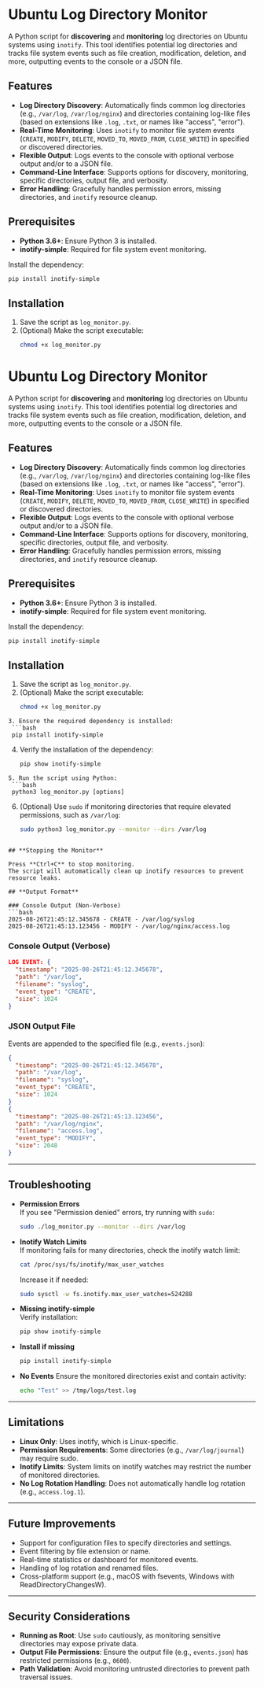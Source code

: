 # Ubuntu Log Directory Monitor

A Python script for **discovering** and **monitoring** log directories on Ubuntu systems using `inotify`. This tool identifies potential log directories and tracks file system events such as file creation, modification, deletion, and more, outputting events to the console or a JSON file.

## **Features**

- **Log Directory Discovery**: Automatically finds common log directories (e.g., `/var/log`, `/var/log/nginx`) and directories containing log-like files (based on extensions like `.log`, `.txt`, or names like "access", "error").
- **Real-Time Monitoring**: Uses `inotify` to monitor file system events (`CREATE`, `MODIFY`, `DELETE`, `MOVED_TO`, `MOVED_FROM`, `CLOSE_WRITE`) in specified or discovered directories.
- **Flexible Output**: Logs events to the console with optional verbose output and/or to a JSON file.
- **Command-Line Interface**: Supports options for discovery, monitoring, specific directories, output file, and verbosity.
- **Error Handling**: Gracefully handles permission errors, missing directories, and `inotify` resource cleanup.

## **Prerequisites**

- **Python 3.6+**: Ensure Python 3 is installed.
- **inotify-simple**: Required for file system event monitoring.

Install the dependency:
```bash
pip install inotify-simple
```
## **Installation**

1. Save the script as `log_monitor.py`.
2. (Optional) Make the script executable:
   ```bash
   chmod +x log_monitor.py
    ```

# Ubuntu Log Directory Monitor

A Python script for **discovering** and **monitoring** log directories on Ubuntu systems using `inotify`. This tool identifies potential log directories and tracks file system events such as file creation, modification, deletion, and more, outputting events to the console or a JSON file.

## **Features**

- **Log Directory Discovery**: Automatically finds common log directories (e.g., `/var/log`, `/var/log/nginx`) and directories containing log-like files (based on extensions like `.log`, `.txt`, or names like "access", "error").
- **Real-Time Monitoring**: Uses `inotify` to monitor file system events (`CREATE`, `MODIFY`, `DELETE`, `MOVED_TO`, `MOVED_FROM`, `CLOSE_WRITE`) in specified or discovered directories.
- **Flexible Output**: Logs events to the console with optional verbose output and/or to a JSON file.
- **Command-Line Interface**: Supports options for discovery, monitoring, specific directories, output file, and verbosity.
- **Error Handling**: Gracefully handles permission errors, missing directories, and `inotify` resource cleanup.

## **Prerequisites**

- **Python 3.6+**: Ensure Python 3 is installed.
- **inotify-simple**: Required for file system event monitoring.

Install the dependency:
```bash
pip install inotify-simple
```

## **Installation**

1. Save the script as `log_monitor.py`.  
2. (Optional) Make the script executable:
   ```bash
   chmod +x log_monitor.py
  ```
3. Ensure the required dependency is installed:
   ```bash
   pip install inotify-simple
  ```
4. Verify the installation of the dependency:
   ```bash
   pip show inotify-simple
  ```
5. Run the script using Python:
   ```bash
   python3 log_monitor.py [options]
  ```
6. (Optional) Use `sudo` if monitoring directories that require elevated permissions, such as `/var/log`:
   ```bash
   sudo python3 log_monitor.py --monitor --dirs /var/log
  ```

## **Stopping the Monitor** 

Press **Ctrl+C** to stop monitoring.  
The script will automatically clean up inotify resources to prevent resource leaks.

## **Output Format**

### Console Output (Non-Verbose)
```bash
2025-08-26T21:45:12.345678 - CREATE - /var/log/syslog
2025-08-26T21:45:13.123456 - MODIFY - /var/log/nginx/access.log
```


### Console Output (Verbose)
```json
LOG EVENT: {
  "timestamp": "2025-08-26T21:45:12.345678",
  "path": "/var/log",
  "filename": "syslog",
  "event_type": "CREATE",
  "size": 1024
}
```

### JSON Output File
Events are appended to the specified file (e.g., `events.json`):
```json
{
  "timestamp": "2025-08-26T21:45:12.345678",
  "path": "/var/log",
  "filename": "syslog",
  "event_type": "CREATE",
  "size": 1024
}
{
  "timestamp": "2025-08-26T21:45:13.123456",
  "path": "/var/log/nginx",
  "filename": "access.log",
  "event_type": "MODIFY",
  "size": 2048
}
```

---

## **Troubleshooting**

- **Permission Errors**  
  If you see "Permission denied" errors, try running with `sudo`:
  ```bash
  sudo ./log_monitor.py --monitor --dirs /var/log
  ```

- **Inotify Watch Limits**  
  If monitoring fails for many directories, check the inotify watch limit:
  ```bash
  cat /proc/sys/fs/inotify/max_user_watches
  ```
  Increase it if needed:
  ```bash
  sudo sysctl -w fs.inotify.max_user_watches=524288
  ```
- **Missing inotify-simple**  
  Verify installation:
  ```bash
  pip show inotify-simple
  ```

- **Install if missing**  
  ```bash
  pip install inotify-simple
  ```

- **No Events**
  Ensure the monitored directories exist and contain activity:
  ```bash
  echo "Test" >> /tmp/logs/test.log
  ```
---

## **Limitations**

- **Linux Only**: Uses inotify, which is Linux-specific.  
- **Permission Requirements**: Some directories (e.g., `/var/log/journal`) may require sudo.  
- **Inotify Limits**: System limits on inotify watches may restrict the number of monitored directories.  
- **No Log Rotation Handling**: Does not automatically handle log rotation (e.g., `access.log.1`).  

---

## **Future Improvements**

- Support for configuration files to specify directories and settings.  
- Event filtering by file extension or name.  
- Real-time statistics or dashboard for monitored events.  
- Handling of log rotation and renamed files.  
- Cross-platform support (e.g., macOS with fsevents, Windows with ReadDirectoryChangesW).  

---

## **Security Considerations**

- **Running as Root**: Use `sudo` cautiously, as monitoring sensitive directories may expose private data.  
- **Output File Permissions**: Ensure the output file (e.g., `events.json`) has restricted permissions (e.g., `0600`).  
- **Path Validation**: Avoid monitoring untrusted directories to prevent path traversal issues.  

